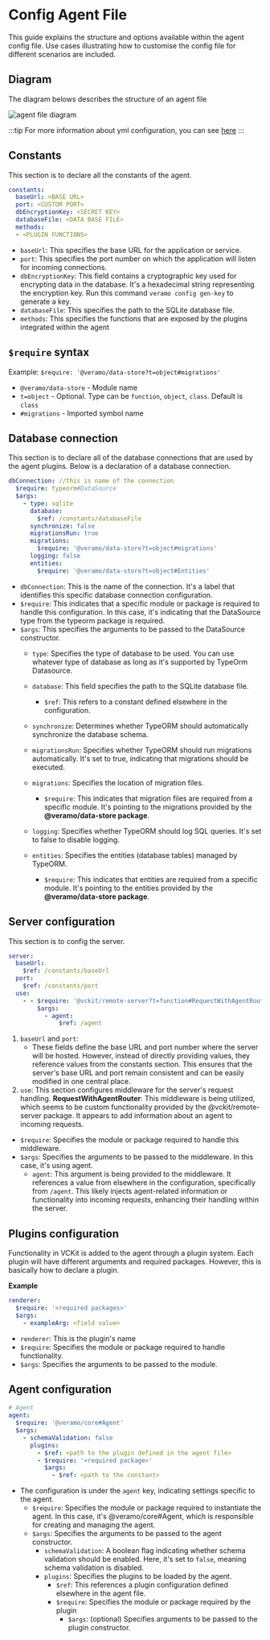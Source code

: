 # Config Agent File
This guide explains the structure and options available within the agent config file. Use cases illustrating how to customise the config file for different scenarios are included. 
## Diagram
The diagram belows describes the structure of an agent file

![agent file diagram](/img/agent-file.svg)

:::tip
For more information about yml configuration, you can see [here](https://veramo.io/docs/veramo_agent/configuration_internals)
:::

## Constants
This section is to declare all the constants of the agent.

```yml
constants:
  baseUrl: <BASE URL>
  port: <CUSTOM PORT>
  dbEncryptionKey: <SECRET KEY>
  databaseFile: <DATA BASE FILE>
  methods:
  - <PLUGIN FUNCTIONS>
```
* `baseUrl`: This specifies the base URL for the application or service. 
* `port`: This specifies the port number on which the application will listen for incoming connections. 
* `dbEncryptionKey`: This field contains a cryptographic key used for encrypting data in the database. It's a hexadecimal string representing the encryption key. Run this command `veramo config gen-key` to generate a key.
* `databaseFile`: This specifies the path to the SQLite database file.
* `methods`: This specifies the functions that are exposed by the plugins integrated within the agent
## **`$require` syntax**
Example:
`$require: '@veramo/data-store?t=object#migrations'`
* `@veramo/data-store` - Module name
* `t=object` - Optional. Type can be `function`, `object`, `class`. Default is `class`
* `#migrations` - Imported symbol name

## Database connection

This section is to declare all of the database connections that are used by the agent plugins. Below is a declaration of a database connection.

```yml
dbConnection: //this is name of the connection
  $require: typeorm#DataSource 
  $args:
    - type: sqlite
      database:
        $ref: /constants/databaseFile
      synchronize: false
      migrationsRun: true
      migrations:
        $require: '@veramo/data-store?t=object#migrations'
      logging: false
      entities:
        $require: '@veramo/data-store?t=object#Entities'
```

* `dbConnection`: This is the name of the connection. It's a label that identifies this specific database connection configuration.
* `$require`: This indicates that a specific module or package is required to handle this configuration. In this case, it's indicating that the DataSource type from the typeorm package is required.
* `$args`: This specifies the arguments to be passed to the DataSource constructor.
    * `type`: Specifies the type of database to be used. You can use whatever type of database as long as it's supported by TypeOrm Datasource.
    * `database`: This field specifies the path to the SQLite database file.
        * `$ref`: This refers to a constant defined elsewhere in the configuration. 
    * `synchronize`: Determines whether TypeORM should automatically synchronize the database schema.
    * `migrationsRun`: Specifies whether TypeORM should run migrations automatically. It's set to true, indicating that migrations should be executed.
    * `migrations`: Specifies the location of migration files.
        * `$require`: This indicates that migration files are required from a specific module. It's pointing to the migrations provided by the **@veramo/data-store package**.
    * `logging`: Specifies whether TypeORM should log SQL queries. It's set to false to disable logging.
    * `entities`: Specifies the entities (database tables) managed by TypeORM.

        * `$require`: This indicates that entities are required from a specific module. It's pointing to the entities provided by the **@veramo/data-store package**.
## Server configuration
This section is to config the server.

```yml
server:
  baseUrl:
    $ref: /constants/baseUrl
  port:
    $ref: /constants/port
  use:
    - - $require: '@vckit/remote-server?t=function#RequestWithAgentRouter'
        $args:
          - agent:
              $ref: /agent
```
1. `baseUrl` and `port`:
    * These fields define the base URL and port number where the server will be hosted. However, instead of directly providing values, they reference values from the constants section. This ensures that the server's base URL and port remain consistent and can be easily modified in one central place.
2. `use`:
This section configures middleware for the server's request handling. **RequestWithAgentRouter**: This middleware is being utilized, which seems to be custom functionality provided by the @vckit/remote-server package. It appears to add information about an agent to incoming requests.
* `$require`: Specifies the module or package required to handle this middleware.
* `$args`: Specifies the arguments to be passed to the middleware. In this case, it's using agent.
    * `agent`: This argument is being provided to the middleware. It references a value from elsewhere in the configuration, specifically from `/agent`. This likely injects agent-related information or functionality into incoming requests, enhancing their handling within the server.
## Plugins configuration

Functionality in VCKit is added to the agent through a plugin system. Each plugin will have different arguments and required packages. However, this is basically how to declare a plugin.

**Example**
```yml
renderer:
  $require: '<required packages>'
  $args:
    - exampleArg: <field value>
```
* `renderer`: This is the plugin's name
* `$require`: Specifies the module or package required to handle functionality. 
* `$args`: Specifies the arguments to be passed to the module.

## Agent configuration

```yml
# Agent
agent:
  $require: '@veramo/core#Agent'
  $args:
    - schemaValidation: false
      plugins:
        - $ref: <path to the plugin defined in the agent file>
        - $require: '<required package>'
          $args:
            - $ref: <path to the constant>
```
* The configuration is under the `agent` key, indicating settings specific to the agent.
    * `$require`: Specifies the module or package required to instantiate the agent. In this case, it's @veramo/core#Agent, which is responsible for creating and managing the agent.
    * `$args`: Specifies the arguments to be passed to the agent constructor.
        * `schemaValidation`: A boolean flag indicating whether schema validation should be enabled. Here, it's set to `false`, meaning schema validation is disabled.
        * `plugins`: Specifies the plugins to be loaded by the agent.
            * `$ref`: This references a plugin configuration defined elsewhere in the agent file.
            * `$require`: Specifies the module or package required by the plugin
                * `$args`: (optional) Specifies arguments to be passed to the plugin constructor.
